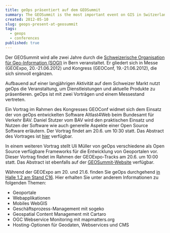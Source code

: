 ```yaml
---
title: geOps präsentiert auf dem GEOSummit
summary: The GEOSummit is the most important event on GIS in Switzerland. geOps will be at the trade fair and conference from June 19-21.
created: 2012-05-10
slug: geops-present-at-geosummit
tags:
  - geops
  - conferences
published: true
---
```


Der GEOSummit wird alle zwei Jahre durch die [Schweizerische Organisation für Geo-Information (SOGI)](http://www.sogi.ch) in Bern veranstaltet. Er gliedert sich in Messe (GEOExpo, 20.-21.06.2012) und Kongress (GEOConf, 19.-21.06.2012), die sich sinnvoll ergänzen.

Aufbauend auf einer langjährigen Aktivität auf dem Schweizer Markt nutzt geOps die Veranstaltung, um Dienstleistungen und aktuelle Produkte zu präsentieren. geOps ist mit zwei Vorträgen und einem Messestand vertreten.

Ein Vortrag im Rahmen des Kongresses GEOConf widmet sich dem Einsatz der von geOps entwickelten Software Altlast4Web beim Bundesamt für Verkehr BAV. Daniel Stutzer vom BAV wird den praktischen Einsatz und Nutzen der Software wie auch generelle Aspekte einer Open Source Software erläutern. Der Vortrag findet am 20.6. um 10:30 statt. Das Abstract des Vortrages ist [hier](http://www.geosummit.ch/de/Kongressprogramm_01.html?detail=49413) verfügbar.

In einem weiteren Vortrag stellt Uli Müller von geOps verschiedene als Open Source verfügbare Frameworks für die Entwicklung von Geoportalen vor. Dieser Vortrag findet im Rahmen der GEOExpo-Tracks am 20.6. um 10:00 statt. Das Abstract ist ebenfalls auf der [GEOSummit-Website](http://www.geosummit.ch/de/Kongressprogramm_01.html?detail=49594) verfügbar.

Während der GEOExpo am 20. und 21.6. finden Sie geOps durchgehend [in Halle 1.2 am Stand C16](http://www.geosummit.ch/de/Ausstellerliste.html?cn_id=50392). Hier erhalten Sie unter anderem Informationen zu folgenden Themen:

- Geoportale
- Webapplikationen
- Mobiles WebGIS
- Geschäftsprozess-Management mit sogeko
- Geospatial Content Management mit Cartaro
- OGC Webservice Monitoring mit mapmatters.org
- Hosting-Optionen für Geodaten, Webservices und CMS
